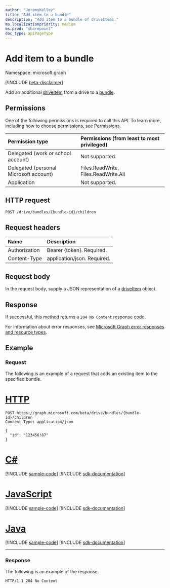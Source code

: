```yaml
---
author: "JeremyKelley"
title: "Add item to a bundle"
description: "Add item to a bundle of driveItems."
ms.localizationpriority: medium
ms.prod: "sharepoint"
doc_type: apiPageType
---
```


# Add item to a bundle

Namespace: microsoft.graph

[!INCLUDE [beta-disclaimer](../../includes/beta-disclaimer.md)]

Add an additional [driveItem][] from a drive to a [bundle][].

[bundle]: ../resources/bundle.md
[driveItem]: ../resources/driveItem.md

## Permissions

One of the following permissions is required to call this API. To learn more, including how to choose permissions, see [Permissions](/graph/permissions-reference).

|Permission type      | Permissions (from least to most privileged)              |
|:--------------------|:---------------------------------------------------------|
|Delegated (work or school account) | Not supported.                             |
|Delegated (personal Microsoft account) | Files.ReadWrite, Files.ReadWrite.All   |
|Application          | Not supported.                                           |

## HTTP request

```http
POST /drive/bundles/{bundle-id}/children
```

## Request headers

| Name          | Description  |
|:------------- |:------------ |
| Authorization | Bearer {token}. Required. |
| Content-Type  | application/json. Required.|

## Request body

In the request body, supply a JSON representation of a [driveItem][] object.

## Response

If successful, this method returns a `204 No Content` response code.

For information about error responses, see [Microsoft Graph error responses and resource types][error-response].

## Example

### Request

The following is an example of a request that adds an existing item to the specified bundle.



# [HTTP](#tab/http)
<!-- {"blockType": "request", "name": "add-to-bundle", "isCollection": true, "@odata.type": "microsoft.graph.driveItem", "tags": "onedrive.only" } -->

```http
POST https://graph.microsoft.com/beta/drive/bundles/{bundle-id}/children
Content-Type: application/json

{
  "id": "123456!87"
}
```

# [C#](#tab/csharp)
[!INCLUDE [sample-code](../includes/snippets/csharp/add-to-bundle-csharp-snippets.md)]
[!INCLUDE [sdk-documentation](../includes/snippets/snippets-sdk-documentation-link.md)]

# [JavaScript](#tab/javascript)
[!INCLUDE [sample-code](../includes/snippets/javascript/add-to-bundle-javascript-snippets.md)]
[!INCLUDE [sdk-documentation](../includes/snippets/snippets-sdk-documentation-link.md)]

# [Java](#tab/java)
[!INCLUDE [sample-code](../includes/snippets/java/add-to-bundle-java-snippets.md)]
[!INCLUDE [sdk-documentation](../includes/snippets/snippets-sdk-documentation-link.md)]

---



### Response

The following is an example of the response.

<!-- { "blockType": "response" } -->

```http
HTTP/1.1 204 No Content
```

[error-response]: /graph/errors

<!-- {
  "type": "#page.annotation",
  "description": "Add items to an existing bundle.",
  "keywords": "",
  "section": "documentation"
} -->


